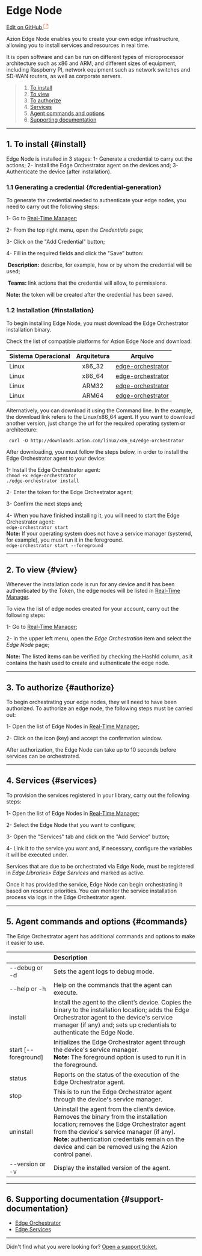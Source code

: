 # Edge **Node**

[Edit on GitHub <svg width="14" height="14" xmlns="http://www.w3.org/2000/svg"><g fill="none" stroke="#F3652B"><path d="M4.81.71H.672v11.43H12.1V8.001" stroke-width=".8"/><path d="M6.87.786h5.155V5.94M6.31 6.5L12.026.786"/></g></svg>](https://github.com/aziontech/docs_en/edit/master/edge-orchestrator/edge-nodes/index.md)

Azion Edge Node enables you to create your own edge infrastructure, allowing you to install services and resources in real time.

It is open software and can be run on different types of microprocessor architecture such as x86 and ARM, and different sizes of equipment, including Raspberry PI, network equipment such as network switches and SD-WAN routers, as well as corporate servers.

> 1. [To install](#install)
> 2. [To view](#View)
> 3. [To authorize](#authorize)
> 5. [Services](#services)
> 5. [Agent commands and options](#commands)
> 6. [Supporting documentation](#support-documentation)

---

## 1. To install {#install}

Edge Node is installed in 3 stages: 1- Generate a credential to carry out the actions; 2- Install the Edge Orchestrator agent on the devices and; 3- Authenticate the device (after installation).

### 1.1 Generating a credential {#credential-generation}

To generate the credential needed to authenticate your edge nodes, you need to carry out the following steps:	

1- Go to [Real-Time Manager](https://manager.azion.com/);

2- From the top right menu, open the *Credentials* page;

3- Click on the "Add Credential" button;

4- Fill in the required fields and click the "Save” button:

​	**Description:** describe, for example, how or by whom the credential will be used;

​	**Teams:** link actions that the credential will allow, to permissions.

**Note:** the token will be created after the credential has been saved.

### 1.2 Installation {#installation}

To begin installing Edge Node, you must download the Edge Orchestrator installation binary.

Check the list of compatible platforms for Azion Edge Node and download:

| Sistema Operacional | Arquitetura | Arquivo                                                      |
| :------------------ | :---------: | ------------------------------------------------------------ |
| Linux               |   x86_32    | [edge-orchestrator](https://downloads.azion.com/linux/x86_32/edge-orchestrator) |
| Linux               |   x86_64    | [edge-orchestrator](https://downloads.azion.com/linux/x86_64/edge-orchestrator) |
| Linux               |    ARM32    | [edge-orchestrator](https://downloads.azion.com/linux/arm32/edge-orchestrator) |
| Linux               |    ARM64    | [edge-orchestrator](https://downloads.azion.com/linux/arm64/edge-orchestrator) |

Alternatively, you can download it using the Command line. In the example, the download link refers to the Linux/x86_64 agent. If you want to download another version, just change the url for the required operating system or architecture:

` curl -O http://downloads.azion.com/linux/x86_64/edge-orchestrator`

After downloading, you must follow the steps below, in order to install the Edge Orchestrator agent to your device:

1- Install the Edge Orchestrator agent:<br />
`chmod +x edge-orchestrator`<br />
`./edge-orchestrator install`

2- Enter the token for the Edge Orchestrator agent;

3- Confirm the next steps and;

4- When you have finished installing it, you will need to start the Edge Orchestrator agent:<br />
`edge-orchestrator start`<br />
**Note:** If your operating system does not have a service manager (systemd, for example), you must run it in the foreground.<br />
`edge-orchestrator start --foreground`

---

## 2. To view {#view}

Whenever the installation code is run for any device and it has been authenticated by the Token, the edge nodes will be listed in [Real-Time Manager](https://manager.azion.com/).

To view the list of edge nodes created for your account, carry out the following steps:

1- Go to [Real-Time Manager](https://manager.azion.com/);

2- In the upper left menu, open the *Edge Orchestration* item and select the *Edge Node* page;

**Note:** The listed items can be verified by checking the HashId column, as it contains the hash used to create and authenticate the edge node.

---

## 3. To authorize {#authorize}

To begin orchestrating your edge nodes, they will need to have been authorized. To authorize an edge node, the following steps must be carried out:

1- Open the list of Edge Nodes in [Real-Time Manager](https://manager.azion.com/);

2- Click on the icon (key) and accept the confirmation window.

After authorization, the Edge Node can take up to 10 seconds before services can be orchestrated.

---

## 4. Services {#services}

To provision the services registered in your library, carry out the following steps:

1- Open the list of Edge Nodes in [Real-Time Manager](https://manager.azion.com/);

2- Select the Edge Node that you want to configure;

3- Open the "Services" tab and click on the "Add Service” button;

4- Link it to the service you want and, if necessary, configure the variables it will be executed under.

Services that are due to be orchestrated via Edge Node, must be registered in *Edge Libraries> Edge Services* and marked as active.

Once it has provided the service, Edge Node can begin orchestrating it based on resource priorities. You can monitor the service installation process via logs in the Edge Orchestrator agent.

---

## 5. Agent commands and options {#commands}

The Edge Orchestrator agent has additional commands and options to make it easier to use.

|                      | Description                                                  |
| :------------------- | :----------------------------------------------------------- |
| --debug or -d        | Sets the agent logs to debug mode.                           |
| --help or -h         | Help on the commands that the agent can execute.             |
| install              | Install the agent to the client’s device. Copies the binary to the installation location; adds the Edge Orchestrator agent to the device's service manager (if any) and; sets up credentials to authenticate the Edge Node. |
| start [--foreground] | Initializes the Edge Orchestrator agent through the device's service manager.<br /> **Note:** The foreground option is used to run it in the foreground. |
| status               | Reports on the status of the execution of the Edge Orchestrator agent. |
| stop                 | This is to run the Edge Orchestrator agent through the device's service manager. |
| uninstall            | Uninstall the agent from the client’s device. Removes the binary from the installation location; removes the Edge Orchestrator agent from the device's service manager (if any).<br />**Note:** authentication credentials remain on the device and can be removed using the Azion control panel. |
| --version or -v      | Display the installed version of the agent.                  |

---

## 6. Supporting documentation {#support-documentation}

- [Edge Orchestrator](https://www.azion.com/en/documentation/products/edge-orchestrator)
- [Edge Services](https://www.azion.com/en/documentation/products/edge-orchestrator/edge-services)

---

Didn't find what you were looking for? [Open a support ticket.](https://tickets.azion.com/)